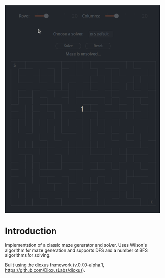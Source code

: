 ![play_gif](https://github.com/OscarAspelin95/maze_rs/blob/main/assets/maze.gif)

# Introduction
Implementation of a classic maze generator and solver. Uses Wilson's algorithm for maze generation and supports DFS and a number of BFS algorithms for solving.

Built using the dioxus framework (v.0.7.0-alpha.1, https://github.com/DioxusLabs/dioxus).
